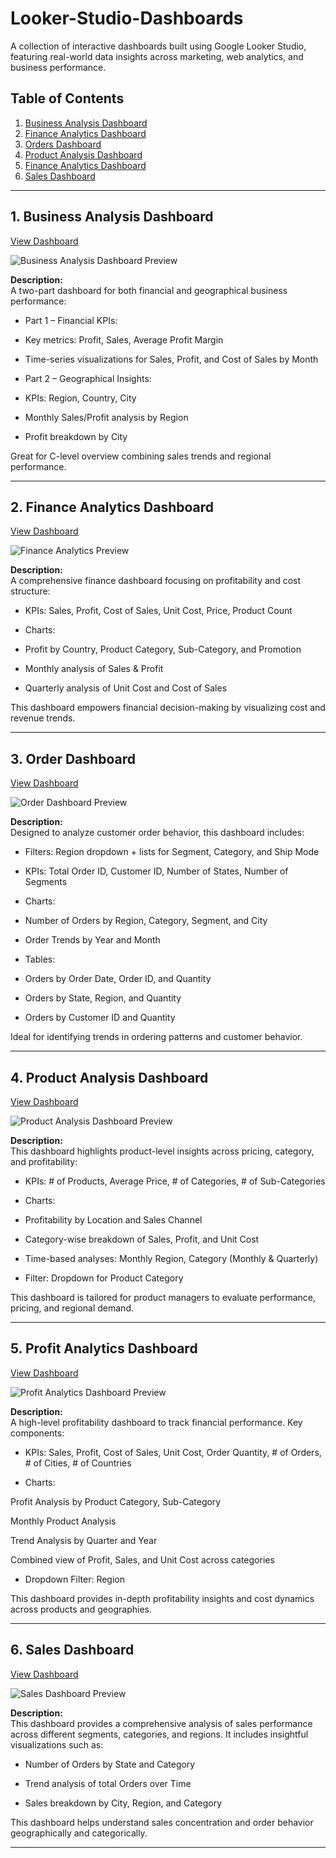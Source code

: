 # Looker-Studio-Dashboards
A collection of interactive dashboards built using Google Looker Studio, featuring real-world data insights across marketing, web analytics, and business performance.

## Table of Contents
1. [Business Analysis Dashboard](#1-business-analysis-dashboard)
2. [Finance Analytics Dashboard](#2-finance-analytics-dashboard)
3. [Orders Dashboard](#3-orders-dashboard)
4. [Product Analysis Dashboard](#4-product-analysis-dashboard)
5. [Finance Analytics Dashboard](#5-finance-analytics-dashboard)
6. [Sales Dashboard](#6-sales-dashboard)

---

## 1. Business Analysis Dashboard

 [View Dashboard](https://lookerstudio.google.com/reporting/da339b1a-9454-41f6-b54d-711b2dc713e9)

![Business Analysis Dashboard Preview](images/business_analysis_dashboard.png)

**Description:**  
A two-part dashboard for both financial and geographical business performance:

* Part 1 – Financial KPIs:

- Key metrics: Profit, Sales, Average Profit Margin

- Time-series visualizations for Sales, Profit, and Cost of Sales by Month

* Part 2 – Geographical Insights:

- KPIs: Region, Country, City

- Monthly Sales/Profit analysis by Region

- Profit breakdown by City

Great for C-level overview combining sales trends and regional performance.

---

## 2. Finance Analytics Dashboard

 [View Dashboard](https://lookerstudio.google.com/reporting/508d6d6f-449e-4eae-a56b-fd908ce3fc36)

![Finance Analytics Preview](images/finance_analytics.png)

**Description:**  
A comprehensive finance dashboard focusing on profitability and cost structure:

* KPIs: Sales, Profit, Cost of Sales, Unit Cost, Price, Product Count

* Charts:

- Profit by Country, Product Category, Sub-Category, and Promotion

- Monthly analysis of Sales & Profit

- Quarterly analysis of Unit Cost and Cost of Sales

This dashboard empowers financial decision-making by visualizing cost and revenue trends.

---

## 3. Order Dashboard

 [View Dashboard](https://lookerstudio.google.com/reporting/d12b14e5-0e5c-4739-8ab7-180c6e7131b6)

![Order Dashboard Preview](images/orders_dashboard.png)

**Description:**  
Designed to analyze customer order behavior, this dashboard includes:

- Filters: Region dropdown + lists for Segment, Category, and Ship Mode

- KPIs: Total Order ID, Customer ID, Number of States, Number of Segments

* Charts:

- Number of Orders by Region, Category, Segment, and City

- Order Trends by Year and Month

* Tables:

- Orders by Order Date, Order ID, and Quantity

- Orders by State, Region, and Quantity

- Orders by Customer ID and Quantity

Ideal for identifying trends in ordering patterns and customer behavior.

---

## 4. Product Analysis Dashboard

 [View Dashboard](https://lookerstudio.google.com/reporting/4b2a3c6b-ab98-4d32-8089-796347add353)

![Product Analysis Dashboard Preview](images/product_analysis_dashboard.png)

**Description:**  
This dashboard highlights product-level insights across pricing, category, and profitability:

* KPIs: # of Products, Average Price, # of Categories, # of Sub-Categories

* Charts:

- Profitability by Location and Sales Channel

- Category-wise breakdown of Sales, Profit, and Unit Cost

- Time-based analyses: Monthly Region, Category (Monthly & Quarterly)

* Filter: Dropdown for Product Category

This dashboard is tailored for product managers to evaluate performance, pricing, and regional demand.

---

## 5. Profit Analytics Dashboard

 [View Dashboard](https://lookerstudio.google.com/reporting/882a96e3-8721-4a22-b382-ff3cebd2c48f)

![Profit Analytics Dashboard Preview](images/profit_analytics_dashboard.png)

**Description:**  
A high-level profitability dashboard to track financial performance. Key components:

* KPIs: Sales, Profit, Cost of Sales, Unit Cost, Order Quantity, # of Orders, # of Cities, # of Countries

* Charts:

Profit Analysis by Product Category, Sub-Category

Monthly Product Analysis

Trend Analysis by Quarter and Year

Combined view of Profit, Sales, and Unit Cost across categories

* Dropdown Filter: Region

This dashboard provides in-depth profitability insights and cost dynamics across products and geographies.

---

## 6. Sales Dashboard

 [View Dashboard](https://lookerstudio.google.com/reporting/8766733c-b8b3-4d96-b063-8cf1ffde5507)

![Sales Dashboard Preview](images/sales_dashboard.png)

**Description:**  
This dashboard provides a comprehensive analysis of sales performance across different segments, categories, and regions. It includes insightful visualizations such as:

- Number of Orders by State and Category

- Trend analysis of total Orders over Time

- Sales breakdown by City, Region, and Category

This dashboard helps understand sales concentration and order behavior geographically and categorically.

---
